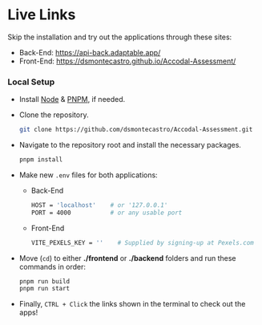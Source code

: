 # Live Links
Skip the installation and try out the applications through these sites:
* Back-End: https://api-back.adaptable.app/
* Front-End: https://dsmontecastro.github.io/Accodal-Assessment/


### Local Setup
* Install [Node](https://nodejs.org/en/download) & [PNPM](https://pnpm.io/installation), if needed.

* Clone the repository.
  ```sh
  git clone https://github.com/dsmontecastro/Accodal-Assessment.git
  ```

* Navigate to the repository root and install the necessary packages.
  ```sh
  pnpm install
  ```

* Make new `.env` files for both applications:
    * Back-End
        ```sh
        HOST = 'localhost'    # or '127.0.0.1'
        PORT = 4000           # or any usable port
        ```
    * Front-End
        ```sh
        VITE_PEXELS_KEY = ''    # Supplied by signing-up at Pexels.com
        ```

* Move (`cd`) to either __./frontend__ or __./backend__ folders and run these commands in order:
  ```sh
  pnpm run build
  pnpm run start
  ```

* Finally, `CTRL + Click` the links shown in the terminal to check out the apps!